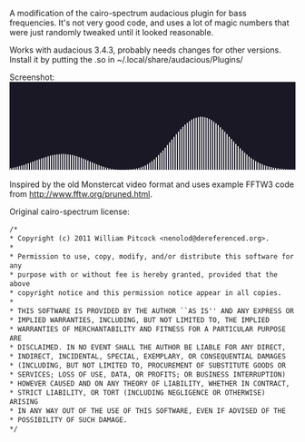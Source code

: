 A modification of the cairo-spectrum audacious plugin for bass frequencies.
It's not very good code, and uses a lot of magic numbers that were just randomly tweaked until it looked reasonable.

Works with audacious 3.4.3, probably needs changes for other versions. Install
it by putting the .so in ~/.local/share/audacious/Plugins/

Screenshot:    
![Screenshot](screenshot.png)

Inspired by the old Monstercat video format and uses example FFTW3 code from 
http://www.fftw.org/pruned.html.

Original cairo-spectrum license:
```
/*
* Copyright (c) 2011 William Pitcock <nenolod@dereferenced.org>.
*
* Permission to use, copy, modify, and/or distribute this software for any
* purpose with or without fee is hereby granted, provided that the above
* copyright notice and this permission notice appear in all copies.
*
* THIS SOFTWARE IS PROVIDED BY THE AUTHOR ``AS IS'' AND ANY EXPRESS OR
* IMPLIED WARRANTIES, INCLUDING, BUT NOT LIMITED TO, THE IMPLIED
* WARRANTIES OF MERCHANTABILITY AND FITNESS FOR A PARTICULAR PURPOSE ARE
* DISCLAIMED. IN NO EVENT SHALL THE AUTHOR BE LIABLE FOR ANY DIRECT,
* INDIRECT, INCIDENTAL, SPECIAL, EXEMPLARY, OR CONSEQUENTIAL DAMAGES
* (INCLUDING, BUT NOT LIMITED TO, PROCUREMENT OF SUBSTITUTE GOODS OR
* SERVICES; LOSS OF USE, DATA, OR PROFITS; OR BUSINESS INTERRUPTION)
* HOWEVER CAUSED AND ON ANY THEORY OF LIABILITY, WHETHER IN CONTRACT,
* STRICT LIABILITY, OR TORT (INCLUDING NEGLIGENCE OR OTHERWISE) ARISING
* IN ANY WAY OUT OF THE USE OF THIS SOFTWARE, EVEN IF ADVISED OF THE
* POSSIBILITY OF SUCH DAMAGE.
*/
```
